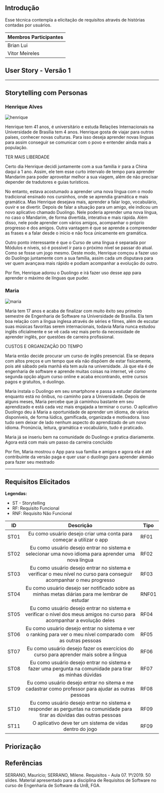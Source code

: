 ## Introdução

Esse técnica contempla a elicitação de requisitos através de histórias contadas por usuários.

|Membros Participantes|
|---------------------|
|Brian Lui|
|Vitor Meireles|

## **User Story - Versão 1**
---
## Storytelling com Personas

### **Henrique Alves**

![henrique](https://i.imgur.com/PvKXVOw.png)

<p>Henrique tem 41 anos, é universitário e estuda Relações Internacionais na
Universidade de Brasília tem 4 anos. Henrique gosta de viajar para outros países,
conhecer novas culturas. Para isso deseja aprender novas línguas para assim 
conseguir se comunicar com o povo e entender ainda mais a população.</p>
<p>TER MAIS LIBERDADE</p>
<p>Certo dia Henrique decidi juntamente com a sua família ir para a China daqui a
1 ano. Assim, ele tem esse curto intervalo de tempo para aprender Mandarim para
poder aproveitar melhor a sua viagem, além de não precisar depender de tradutores
e guias turísticos.</p>
<p>No entanto, estava acostumado a aprender uma nova língua com o modo tradicional
ensinado nos cursinhos, onde se aprendia gramática e mais gramática. Mas Henrique
desejava mais, aprender a falar logo, vocabulário, ouvir e se divertir. 
Depois de falar a situação para um amigo, ele indicou um novo aplicativo chamado
Duolingo. Nele poderia aprender uma nova língua, no caso o Mandarim, de forma
divertida, interativa e mais rápida. Além disso, nele pode aprender com vários
amigos, acompanhar o próprio progresso e dos amigos. Outra vantagem é que se 
aprende a compreender as frases e a falar desde o início e não foca únicamente
em gramática.</p>
<p>Outro ponto interessante é que o Curso de uma língua é separada por Módulos e
níveis, só é possível ir para o próximo nível se passar do atual. Como se fosse
um jogo mesmo. Deste modo, Henrique comçou a fazer uso do Duolingo juntamente
com a sua família, assim cada um disputava para ver quem avançava mais rápido
e podiam acompanhar a evolução do outro.</p>
<p>Por fim, Henrique adorou o Duolingo e irá fazer uso desse app para aprender o
máximo de línguas que puder.</p>

### **Maria**

![maria](https://i.imgur.com/21b8Zpf.png)

<p>Maria tem 17 anos e acaba de finalizar com muito êxito seu primeiro semestre de
Engenharia de Software na Universidade de Brasília. Ela tem boa relação com a língua inglesa
através de séries e filmes, além de escutar suas músicas favoritas serem internacionais, 
todavia Maria nunca estudou inglês oficialmente e se vê cada vez mais perto da necessidade de aprender
inglês, por questões de carreira profissional.</p>
<p>CUSTOS E ORGANIZAÇÃO DO TEMPO</p>
<p>Maria então decide procurar um curso de inglês presencial. Ela se depara com altos preços
e um tempo que ela não dispõem de estar fisicamente, pois até sábado pela manhã ela tem aula na
universidade. Já que ela é de engenharia de software e aprende muitas coisas na internet, 
vê como segunda opção algum curso online e acaba encontrando, entre cursos pagos e gratuítos, 
o duolingo.</p>
<p>Maria instala o Duolingo em seu smartphone e passa a estudar diariamente enquanto está no ônibus, 
no caminho para a Universidade. Depois de alguns meses, Maria percebe que já caminhou bastante
em seu aprendizado e está cada vez mais engajada a terminar o curso. O aplicativo Duolingo deu à Maria
a oportunidade de aprender um idioma, de vários disponíveis, de forma lúdica, gamificada, organizada e motivadora. Isso tudo sem deixar de lado nenhum aspecto do aprendizado de um novo idioma. Pronúncia, leitura, gramática e vocabulário, tudo é praticado.</p>
<p>Maria já se inseriu bem na comunidade do Duolingo e pratica diariamente. Agora está com mais um passo da carreira concluído</p>
<p>Por fim, Maria mostrou o App para sua família e amigos e agora ela é até contribuinte da versão paga e quer usar o duolingo para aprender alemão para fazer seu mestrado</p>

---

## Requisitos Elicitados

**Legendas:**

* ST - Storytelling
* RF: Requisito Funcional
* RNF: Requisito Não Funcional

| ID | Descrição | Tipo |
|----|:---------:|------|
| ST01 | Eu como usuário desejo criar uma conta para começar a utilizar o app | RF01 |
| ST02 | Eu como usuário desejo entrar no sistema e selecionar uma novo idioma para aprender uma nova língua | RF02 |
| ST03 | Eu como usuário desejo entrar no sistema e verificar o meu nível no curso para conseguir acompanhar o meu progresso | RF03 |
| ST04 | Eu como usuário desejo ser notificado sobre as minhas metas diárias para me lembrar de estudar | RNF01 |
| ST05 | Eu como usuário desejo entrar no sistema e verificar o nível dos meus amigos no curso para acompanhar a evolução deles | RF04 |
| ST06 | Eu como usuário desejo entrar no sistema e ver o ranking para ver o meu nível comparado com as outras pessoas | RF05 |
| ST07 | Eu como usuário desejo fazer os exercícios do curso para aprender mais sobre a língua | RF06 |
| ST08 | Eu como usuário desejo entrar no sistema e fazer uma pergunta na comunidade para tirar as minhas dúvidas | RF07 |
| ST09 | Eu como usuário desejo entrar no sitema e me cadastrar como professor para ajudar as outras pessoas | RF08 |
| ST10 | Eu como usuário desejo entrar no sistema e responder as perguntas na comunidade para tirar as dúvidas das outras pessoas | RF09 |
| ST11 | O aplicativo deve ter um sistema de vidas dentro do jogo | RF09 |

## Priorização

<!-- ### MoSCoW

| ID | Prioridade |
|----|------------|
| ST01 | Must |
| ST02 | Must |
| ST03 | Should |
| ST04 | Could |
| ST05 | Could |
| ST06 | Would |
| ST07 | Must |
| ST08 | Must |
| ST09 | Must |
| ST10 | Must | -->

## Referências

SERRANO, Maurício; SERRANO, Milene. Requisitos - Aula 07. 1º/2019. 50 slides. Material apresentado para a disciplina de Requisitos de Software no curso de Engenharia de Software da UnB, FGA.
